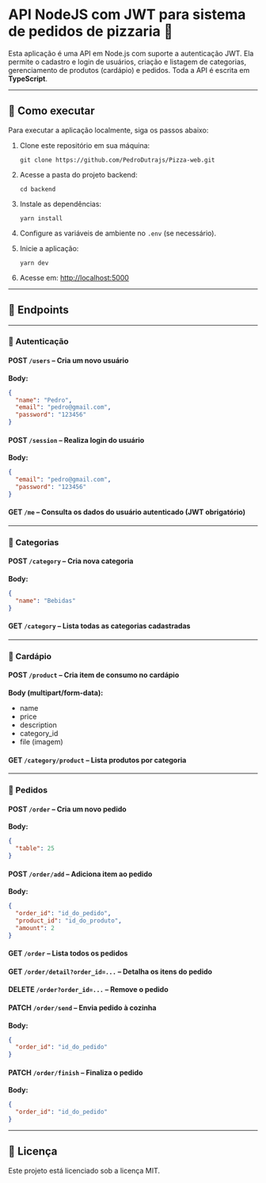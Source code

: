 # API NodeJS com JWT para sistema de pedidos de pizzaria 🍕

Esta aplicação é uma API em Node.js com suporte a autenticação JWT. Ela permite o cadastro e login de usuários, criação e listagem de categorias, gerenciamento de produtos (cardápio) e pedidos. Toda a API é escrita em **TypeScript**.

---

## 🚀 Como executar

Para executar a aplicação localmente, siga os passos abaixo:

1. Clone este repositório em sua máquina:
   ```
   git clone https://github.com/PedroDutrajs/Pizza-web.git
   ```

2. Acesse a pasta do projeto backend:
   ```
   cd backend
   ```

3. Instale as dependências:
   ```
   yarn install
   ```

4. Configure as variáveis de ambiente no `.env` (se necessário).

5. Inicie a aplicação:
   ```
   yarn dev
   ```

6. Acesse em: [http://localhost:5000](http://localhost:5000)

---

## 📌 Endpoints

---

### 🔐 Autenticação

#### **POST** `/users` – Cria um novo usuário  
**Body:**
```json
{
  "name": "Pedro",
  "email": "pedro@gmail.com",
  "password": "123456"
}
```

#### **POST** `/session` – Realiza login do usuário  
**Body:**
```json
{
  "email": "pedro@gmail.com",
  "password": "123456"
}
```

#### **GET** `/me` – Consulta os dados do usuário autenticado (JWT obrigatório)

---

### 📂 Categorias

#### **POST** `/category` – Cria nova categoria  
**Body:**
```json
{
  "name": "Bebidas"
}
```

#### **GET** `/category` – Lista todas as categorias cadastradas

---

### 🍕 Cardápio

#### **POST** `/product` – Cria item de consumo no cardápio  
**Body (multipart/form-data):**
- name
- price
- description
- category_id
- file (imagem)

#### **GET** `/category/product` – Lista produtos por categoria

---

### 🧾 Pedidos

#### **POST** `/order` – Cria um novo pedido  
**Body:**
```json
{
  "table": 25
}
```

#### **POST** `/order/add` – Adiciona item ao pedido  
**Body:**
```json
{
  "order_id": "id_do_pedido",
  "product_id": "id_do_produto",
  "amount": 2
}
```

#### **GET** `/order` – Lista todos os pedidos  
#### **GET** `/order/detail?order_id=...` – Detalha os itens do pedido  
#### **DELETE** `/order?order_id=...` – Remove o pedido  

#### **PATCH** `/order/send` – Envia pedido à cozinha  
**Body:**
```json
{
  "order_id": "id_do_pedido"
}
```

#### **PATCH** `/order/finish` – Finaliza o pedido  
**Body:**
```json
{
  "order_id": "id_do_pedido"
}
```

---

## 📄 Licença

Este projeto está licenciado sob a licença MIT.
